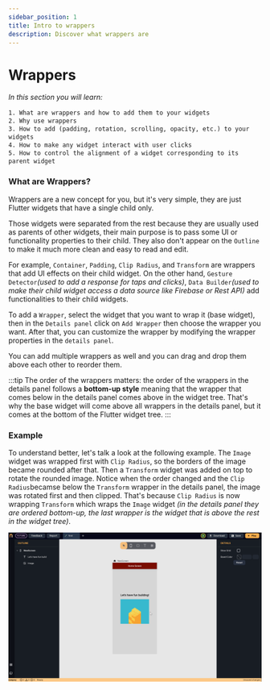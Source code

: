 ```yaml
---
sidebar_position: 1
title: Intro to wrappers
description: Discover what wrappers are
---
```

# Wrappers

*In this section you will learn:*
```
1. What are wrappers and how to add them to your widgets
2. Why use wrappers
3. How to add (padding, rotation, scrolling, opacity, etc.) to your widgets
4. How to make any widget interact with user clicks
5. How to control the alignment of a widget corresponding to its parent widget

```
### What are Wrappers?

Wrappers are a new concept for you, but it's very simple, they are just Flutter widgets that have a single child only. 

Those widgets were separated from the rest because they are usually used as parents of other widgets, their main purpose is to pass some UI or functionality properties to their child. They also don't appear on the `Outline` to make it much more clean and easy to read and edit.

For example, `Container`, `Padding`, `Clip Radius`, and `Transform` are wrappers that add UI effects on their child widget. On the other hand, `Gesture Detector`*(used to add a response for taps and clicks)*, `Data Builder`*(used to make their child widget access a data source like Firebase or Rest API)* add functionalities to their child widgets.

To add a `Wrapper`, select the widget that you want to wrap it (base widget), then in the `Details panel` click on `Add Wrapper` then choose the wrapper you want. After that, you can customize the wrapper by modifying the wrapper properties in the `details panel`.

You can add multiple wrappers as well and you can drag and drop them above each other to reorder them.

:::tip
The order of the wrappers matters: the order of the wrappers in the details panel follows a **bottom-up style** meaning that the wrapper that comes below in the details panel comes above in the widget tree. That's why the base widget will come above all wrappers in the details panel, but it comes at the bottom of the Flutter widget tree. 
:::

### Example

To understand better, let's talk a look at the following example. The `Image` widget was wrapped first with `Clip Radius`, so the borders of the image became rounded after that. Then a `Transform` widget was added on top to rotate the rounded image. Notice when the order changed and the `Clip Radius`becamse below the `Transform` wrapper in the details panel, the image was rotated first and then clipped. That's because `Clip Radius` is now wrapping `Transform` which wraps the `Image` widget *(in the details panel they are ordered bottom-up, the last wrapper is the widget that is above the rest in the widget tree)*. 


![](../img/wrappers.gif)



